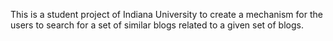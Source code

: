 This is a student project of Indiana University to create a mechanism for the users to search for a set of similar blogs related to a given set of blogs.